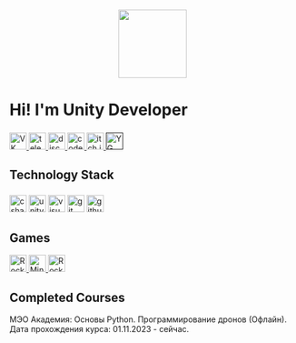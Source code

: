 ###

<div align="center">
  <img height=120" src="https://media.discordapp.net/attachments/656865654976020490/1171479068940701717/snapedit_1699372749844.png?ex=655cd3e7&is=654a5ee7&hm=2540384a47d1bc0ccc354c9aebf7ae5ee365af2922de5cc81fa2c643f9612499&="  />
</div>

###

<h1 align="left">Hi! I'm Unity Developer </h1>

###

<div align="left">
  <a href="https://vk.com/hah_ti_poiman" target="_blank">
    <img src="https://img.shields.io/badge/-VK-090909?style=for-the-badge&logo=vk&logoColor=318CE7" height="30" alt="VK logo"  />
  </a>
  <a href="https://t.me/DaSHhxd" target="_blank">
    <img src="https://img.shields.io/badge/-Telegram-090909?style=for-the-badge&logo=telegram" height="30" alt="telegram logo"  />
  </a>
  <a href="https://discordapp.com/users/650016129993146368/" target="_blank">
    <img src="https://img.shields.io/badge/discord-black?style=for-the-badge&logo=discord&logoColor=5865F2&labelColor=black" height="30" alt="discord logo"  />
  </a>
  <a href="https://www.codewars.com/users/dashhoff" target="_blank">
    <img src="https://img.shields.io/badge/codewars-black?style=for-the-badge&logo=codewars&logoColor=red&labelColor=black" height="30" alt="codewars logo"  />
  </a>
  <a href="https://ddashh.itch.io/" target="_blank">
    <img src="https://img.shields.io/badge/itch.io-black?style=for-the-badge&logo=itchdotio" height="30" alt="itch.io logo"  />
  </a>
   <a href="" target="_blank">
    <img src="https://img.shields.io/badge/YandexGame-black?style=for-the-badge&logo=youtubegaming&logoColor=%23ffcb3f" height="30" alt="YG logo"  />
  </a>
</div>

###

<h2 align="left">Technology Stack</h2>

###

<div align="left">
  <img src="https://img.shields.io/badge/csharp-black?style=for-the-badge&logo=csharp&logoColor=white&labelColor=black" height="30" alt="csharp logo"  />
  <img src="https://img.shields.io/badge/unity-black?style=for-the-badge&logo=unity&logoColor=white" height="30" alt="unity logo"  />
  <img src="https://img.shields.io/badge/visualstudio-black?style=for-the-badge&logo=visualstudio" height="30" alt="visualstudio logo"  />
  <img src="https://img.shields.io/badge/git-black?style=for-the-badge&logo=git&logoColor=white&labelColor=black" height="30" alt="git logo"  />
  <img src="https://img.shields.io/badge/github-black?style=for-the-badge&logo=github&logoColor=white&labelColor=black" height="30" alt="github logo"  />
</div>

###

<h2 align="left">Games</h2>

<div align="left">
  <a href="https://yandex.ru/games/app/271368?draft=true&lang=ru" target="_blank">
    <img src="https://img.shields.io/badge/RocketPush-black?style=for-the-badge&logo=youtubegaming&logoColor=%23ffcb3f" height="30" alt="RocketPush YG"  />
  </a>
 <a href="https://yandex.ru/games/app/271368?draft=true&lang=ru" target="_blank">
    <img src="https://img.shields.io/badge/MineClick-black?style=for-the-badge&logo=youtubegaming&logoColor=%23ffcb3f" height="30" alt="MineClick YG"  />
  </a>

  <a href="https://ddashh.itch.io/rocketgo" target="_blank">
    <img src="https://img.shields.io/badge/RocketGo-black?style=for-the-badge&logo=itchdotio" height="30" alt="RocketGo"  />
  </a>
  
</div>

###

<h2 align="left">Completed Courses</h2>
МЭО Академия: Основы Python. Программирование дронов (Офлайн). Дата прохождения курса: 01.11.2023 - сейчас.

###
